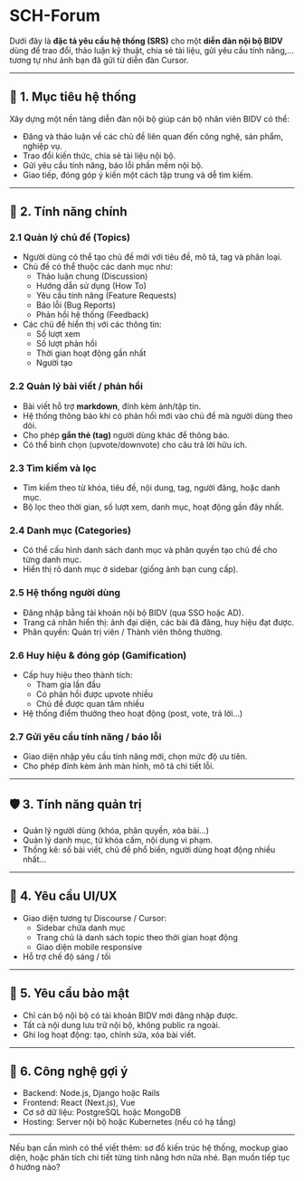 # SCH-Forum

Dưới đây là **đặc tả yêu cầu hệ thống (SRS)** cho một **diễn đàn nội bộ BIDV** dùng để trao đổi, thảo luận kỹ thuật, chia sẻ tài liệu, gửi yêu cầu tính năng,… tương tự như ảnh bạn đã gửi từ diễn đàn Cursor.

---

## 📌 **1. Mục tiêu hệ thống**
Xây dựng một nền tảng diễn đàn nội bộ giúp cán bộ nhân viên BIDV có thể:
- Đăng và thảo luận về các chủ đề liên quan đến công nghệ, sản phẩm, nghiệp vụ.
- Trao đổi kiến thức, chia sẻ tài liệu nội bộ.
- Gửi yêu cầu tính năng, báo lỗi phần mềm nội bộ.
- Giao tiếp, đóng góp ý kiến một cách tập trung và dễ tìm kiếm.

---

## 🧱 **2. Tính năng chính**

### 2.1 Quản lý chủ đề (Topics)
- Người dùng có thể tạo chủ đề mới với tiêu đề, mô tả, tag và phân loại.
- Chủ đề có thể thuộc các danh mục như:
  - Thảo luận chung (Discussion)
  - Hướng dẫn sử dụng (How To)
  - Yêu cầu tính năng (Feature Requests)
  - Báo lỗi (Bug Reports)
  - Phản hồi hệ thống (Feedback)
- Các chủ đề hiển thị với các thông tin:
  - Số lượt xem
  - Số lượt phản hồi
  - Thời gian hoạt động gần nhất
  - Người tạo

### 2.2 Quản lý bài viết / phản hồi
- Bài viết hỗ trợ **markdown**, đính kèm ảnh/tập tin.
- Hệ thống thông báo khi có phản hồi mới vào chủ đề mà người dùng theo dõi.
- Cho phép **gắn thẻ (tag)** người dùng khác để thông báo.
- Có thể bình chọn (upvote/downvote) cho câu trả lời hữu ích.

### 2.3 Tìm kiếm và lọc
- Tìm kiếm theo từ khóa, tiêu đề, nội dung, tag, người đăng, hoặc danh mục.
- Bộ lọc theo thời gian, số lượt xem, danh mục, hoạt động gần đây nhất.

### 2.4 Danh mục (Categories)
- Có thể cấu hình danh sách danh mục và phân quyền tạo chủ đề cho từng danh mục.
- Hiển thị rõ danh mục ở sidebar (giống ảnh bạn cung cấp).

### 2.5 Hệ thống người dùng
- Đăng nhập bằng tài khoản nội bộ BIDV (qua SSO hoặc AD).
- Trang cá nhân hiển thị: ảnh đại diện, các bài đã đăng, huy hiệu đạt được.
- Phân quyền: Quản trị viên / Thành viên thông thường.

### 2.6 Huy hiệu & đóng góp (Gamification)
- Cấp huy hiệu theo thành tích:
  - Tham gia lần đầu
  - Có phản hồi được upvote nhiều
  - Chủ đề được quan tâm nhiều
- Hệ thống điểm thưởng theo hoạt động (post, vote, trả lời…)

### 2.7 Gửi yêu cầu tính năng / báo lỗi
- Giao diện nhập yêu cầu tính năng mới, chọn mức độ ưu tiên.
- Cho phép đính kèm ảnh màn hình, mô tả chi tiết lỗi.

---

## 🛡 **3. Tính năng quản trị**
- Quản lý người dùng (khóa, phân quyền, xóa bài…)
- Quản lý danh mục, từ khóa cấm, nội dung vi phạm.
- Thống kê: số bài viết, chủ đề phổ biến, người dùng hoạt động nhiều nhất…

---

## 📱 **4. Yêu cầu UI/UX**
- Giao diện tương tự Discourse / Cursor:
  - Sidebar chứa danh mục
  - Trang chủ là danh sách topic theo thời gian hoạt động
  - Giao diện mobile responsive
- Hỗ trợ chế độ sáng / tối

---

## 🔐 **5. Yêu cầu bảo mật**
- Chỉ cán bộ nội bộ có tài khoản BIDV mới đăng nhập được.
- Tất cả nội dung lưu trữ nội bộ, không public ra ngoài.
- Ghi log hoạt động: tạo, chỉnh sửa, xóa bài viết.

---

## 🔧 **6. Công nghệ gợi ý**
- Backend: Node.js, Django hoặc Rails
- Frontend: React (Next.js), Vue
- Cơ sở dữ liệu: PostgreSQL hoặc MongoDB
- Hosting: Server nội bộ hoặc Kubernetes (nếu có hạ tầng)

---

Nếu bạn cần mình có thể viết thêm: sơ đồ kiến trúc hệ thống, mockup giao diện, hoặc phân tích chi tiết từng tính năng hơn nữa nhé. Bạn muốn tiếp tục ở hướng nào?

